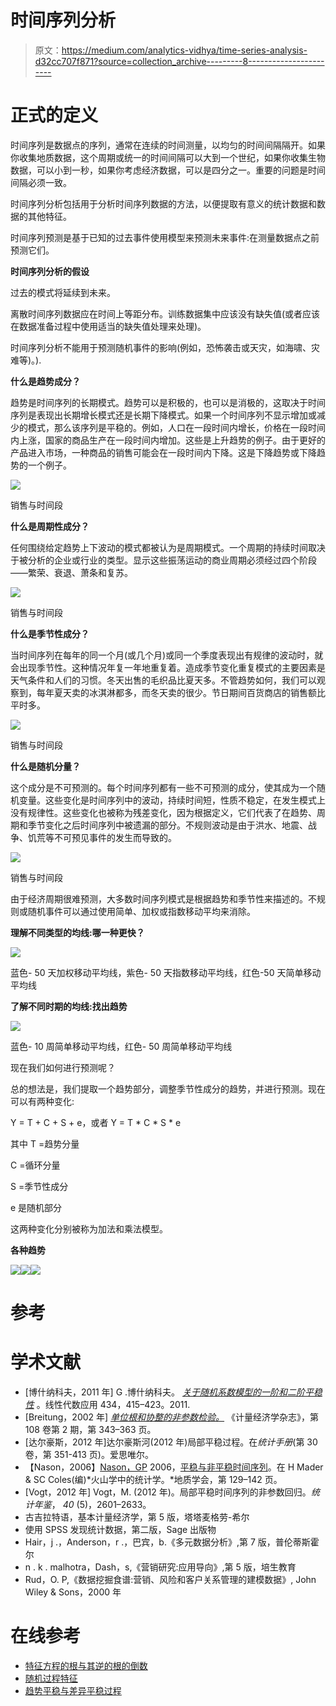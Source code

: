 # 时间序列分析

> 原文：<https://medium.com/analytics-vidhya/time-series-analysis-d32cc707f871?source=collection_archive---------8----------------------->

# 正式的定义

时间序列是数据点的序列，通常在连续的时间测量，以均匀的时间间隔隔开。如果你收集地质数据，这个周期或统一的时间间隔可以大到一个世纪，如果你收集生物数据，可以小到一秒，如果你考虑经济数据，可以是四分之一。重要的问题是时间间隔必须一致。

时间序列分析包括用于分析时间序列数据的方法，以便提取有意义的统计数据和数据的其他特征。

时间序列预测是基于已知的过去事件使用模型来预测未来事件:在测量数据点之前预测它们。

**时间序列分析的假设**

过去的模式将延续到未来。

离散时间序列数据应在时间上等距分布。训练数据集中应该没有缺失值(或者应该在数据准备过程中使用适当的缺失值处理来处理)。

时间序列分析不能用于预测随机事件的影响(例如，恐怖袭击或天灾，如海啸、灾难等)。).

**什么是趋势成分？**

趋势是时间序列的长期模式。趋势可以是积极的，也可以是消极的，这取决于时间序列是表现出长期增长模式还是长期下降模式。如果一个时间序列不显示增加或减少的模式，那么该序列是平稳的。例如，人口在一段时间内增长，价格在一段时间内上涨，国家的商品生产在一段时间内增加。这些是上升趋势的例子。由于更好的产品进入市场，一种商品的销售可能会在一段时间内下降。这是下降趋势或下降趋势的一个例子。

![](img/1e73ba6edcc44091975a218cbfc17112.png)

销售与时间段

**什么是周期性成分？**

任何围绕给定趋势上下波动的模式都被认为是周期模式。一个周期的持续时间取决于被分析的企业或行业的类型。显示这些振荡运动的商业周期必须经过四个阶段——繁荣、衰退、萧条和复苏。

![](img/396f3505285f6593a802a58ca2784abe.png)

销售与时间段

**什么是季节性成分？**

当时间序列在每年的同一个月(或几个月)或同一个季度表现出有规律的波动时，就会出现季节性。这种情况年复一年地重复着。造成季节变化重复模式的主要因素是天气条件和人们的习惯。冬天出售的毛织品比夏天多。不管趋势如何，我们可以观察到，每年夏天卖的冰淇淋都多，而冬天卖的很少。节日期间百货商店的销售额比平时多。

![](img/ea5d5cbb9ebc25089940b7637c9f8ca4.png)

销售与时间段

**什么是随机分量？**

这个成分是不可预测的。每个时间序列都有一些不可预测的成分，使其成为一个随机变量。这些变化是时间序列中的波动，持续时间短，性质不稳定，在发生模式上没有规律性。这些变化也被称为残差变化，因为根据定义，它们代表了在趋势、周期和季节变化之后时间序列中被遗漏的部分。不规则波动是由于洪水、地震、战争、饥荒等不可预见事件的发生而导致的。

![](img/19977be42bc9cf81c1aed3860613e463.png)

销售与时间段

由于经济周期很难预测，大多数时间序列模式是根据趋势和季节性来描述的。不规则或随机事件可以通过使用简单、加权或指数移动平均来消除。

**理解不同类型的均线:哪一种更快？**

![](img/33c8a9d9b0a94139e91db0f6abb05359.png)

蓝色- 50 天加权移动平均线，紫色- 50 天指数移动平均线，红色-50 天简单移动平均线

**了解不同时期的均线:找出趋势**

![](img/1df6077c2e674f776d855f76d5bea0ef.png)

蓝色- 10 周简单移动平均线，红色- 50 周简单移动平均线

现在我们如何进行预测呢？

总的想法是，我们提取一个趋势部分，调整季节性成分的趋势，并进行预测。现在可以有两种变化:

Y = T + C + S + e，或者 Y = T * C * S * e

其中 T =趋势分量

C =循环分量

S =季节性成分

e 是随机部分

这两种变化分别被称为加法和乘法模型。

**各种趋势**

![](img/1ef18b4776cafcade19abb67c4f831a2.png)![](img/8adae819b7ab0587b5b458a7d896c5ab.png)![](img/3766e6d171922b2a548c0286b09cae98.png)

# 参考

# 学术文献

*   [博什纳科夫，2011 年] G .博什纳科夫。 [*关于随机系数模型的一阶和二阶平稳性*](http://www.maths.manchester.ac.uk/~goran/research-reports/psrr03-2009.pdf) 。线性代数应用 434，415–423。2011.
*   [Breitung，2002 年] [*单位根和协整的非参数检验。*](https://pdfs.semanticscholar.org/e31b/c65824cc156d43d25b6ece0e9613b398233d.pdf) 《计量经济学杂志》，第 108 卷第 2 期，第 343–363 页。
*   [达尔豪斯，2012 年]达尔豪斯河(2012 年)局部平稳过程。在*统计手册*(第 30 卷，第 351-413 页)。爱思唯尔。
*   【Nason，2006】[Nason，GP](https://research-information.bristol.ac.uk/en/persons/guy-p-nason(c22adede-c5fc-4692-9b91-24afa15868b6).html) 2006，[平稳与非平稳时间序列](https://research-information.bristol.ac.uk/en/publications/stationary-and-nonstationary-time-series(c0005c54-b407-414e-944c-92fca5df2a2b).html)。在 H Mader & SC Coles(编)*火山学中的统计学。*地质学会，第 129–142 页。
*   [Vogt，2012 年] Vogt，M. (2012 年)。局部平稳时间序列的非参数回归。*统计年鉴*， *40* (5)，2601–2633。
*   古吉拉特语，基本计量经济学，第 5 版，塔塔麦格劳-希尔
*   使用 SPSS 发现统计数据，第二版，Sage 出版物
*   Hair，j .，Anderson，r .，巴宾，b.《多元数据分析》,第 7 版，普伦蒂斯霍尔
*   n . k . malhotra，Dash，s,《营销研究:应用导向》,第 5 版，培生教育
*   Rud，O. P,《数据挖掘食谱:营销、风险和客户关系管理的建模数据》, John Wiley & Sons，2000 年

# 在线参考

*   [特征方程的根与其逆的根的倒数](https://stats.stackexchange.com/questions/185200/roots-of-characteristic-equation-reciprocal-to-roots-of-its-inverse)
*   [随机过程特征](https://www.mathworks.com/help/econ/stationary-stochastic-process.html)
*   [趋势平稳与差异平稳过程](https://www.mathworks.com/help/econ/trend-stationary-vs-difference-stationary.html)